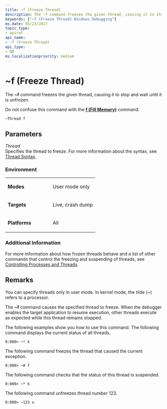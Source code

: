 ```yaml
---
title: ~f (Freeze Thread)
description: The ~f command freezes the given thread, causing it to stop and wait until it is unfrozen.Do not confuse this command with the f (Fill Memory) command.
keywords: ["~f (Freeze Thread) Windows Debugging"]
ms.date: 05/23/2017
topic_type:
- apiref
api_name:
- ~f (Freeze Thread)
api_type:
- NA
ms.localizationpriority: medium
---
```


# ~f (Freeze Thread)


The **~f** command freezes the given thread, causing it to stop and wait until it is unfrozen.

Do not confuse this command with the [**f (Fill Memory)**](f--fp--fill-memory-.md) command.

```dbgcmd
~Thread f 
```

## <span id="ddk_cmd_freeze_thread_dbg"></span><span id="DDK_CMD_FREEZE_THREAD_DBG"></span>Parameters


<span id="_______Thread______"></span><span id="_______thread______"></span><span id="_______THREAD______"></span> *Thread*   
Specifies the thread to freeze. For more information about the syntax, see [Thread Syntax](thread-syntax.md).

### <span id="Environment"></span><span id="environment"></span><span id="ENVIRONMENT"></span>Environment

<table>
<colgroup>
<col width="50%" />
<col width="50%" />
</colgroup>
<tbody>
<tr class="odd">
<td align="left"><p><strong>Modes</strong></p></td>
<td align="left"><p>User mode only</p></td>
</tr>
<tr class="even">
<td align="left"><p><strong>Targets</strong></p></td>
<td align="left"><p>Live, crash dump</p></td>
</tr>
<tr class="odd">
<td align="left"><p><strong>Platforms</strong></p></td>
<td align="left"><p>All</p></td>
</tr>
</tbody>
</table>

 

### <span id="Additional_Information"></span><span id="additional_information"></span><span id="ADDITIONAL_INFORMATION"></span>Additional Information

For more information about how frozen threads behave and a list of other commands that control the freezing and suspending of threads, see [Controlling Processes and Threads](controlling-processes-and-threads.md).

## Remarks

You can specify threads only in user mode. In kernel mode, the tilde (~) refers to a processor.

The **~f** command causes the specified thread to freeze. When the debugger enables the target application to resume execution, other threads execute as expected while this thread remains stopped.

The following examples show you how to use this command. The following command displays the current status of all threads.

```dbgcmd
0:000> ~* k
```

The following command freezes the thread that caused the current exception.

```dbgcmd
0:000> ~# f
```

The following command checks that the status of this thread is suspended.

```dbgcmd
0:000> ~* k
```

The following command unfreezes thread number 123.

```dbgcmd
0:000> ~123 u
```

 

 






